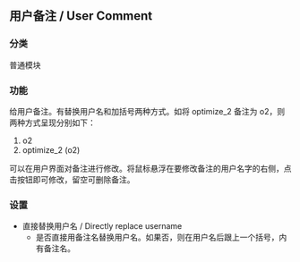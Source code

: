 ## 用户备注 / User Comment

### 分类
普通模块

### 功能
给用户备注。有替换用户名和加括号两种方式。如将 optimize_2 备注为 o2，则两种方式呈现分别如下：

1. o2
2. optimize_2 (o2)

可以在用户界面对备注进行修改。将鼠标悬浮在要修改备注的用户名字的右侧，点击按钮即可修改，留空可删除备注。

### 设置
 - 直接替换用户名 / Directly replace username
   - 是否直接用备注名替换用户名。如果否，则在用户名后跟上一个括号，内有备注名。